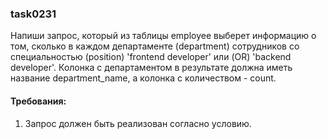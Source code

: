
### task0231

Напиши запрос, который из таблицы employee выберет информацию о том, сколько в каждом департаменте (department)
сотрудников со специальностью (position) &#39;frontend developer&#39; или (OR) &#39;backend developer&#39;.
Колонка с департаментом в результате должна иметь название department_name, а колонка с количеством - count.


#### Требования:
1.	Запрос должен быть реализован согласно условию.

